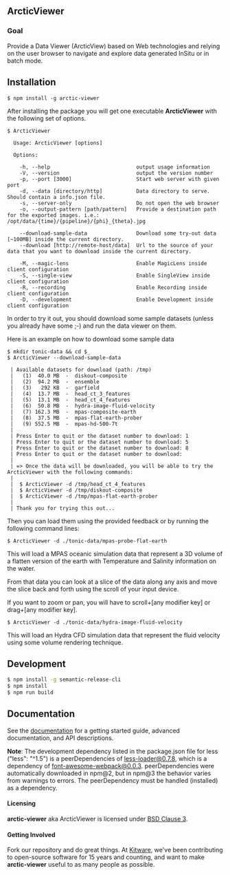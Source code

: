 ## ArcticViewer ##

### Goal ###

Provide a Data Viewer (ArcticView) based on Web technologies and relying on the
user browser to navigate and explore data generated InSitu or in batch mode.

## Installation

```
$ npm install -g arctic-viewer
```

After installing the package you will get one executable **ArcticViewer** with
the following set of options.

```
$ ArcticViewer

  Usage: ArcticViewer [options]

  Options:

    -h, --help                            output usage information
    -V, --version                         output the version number
    -p, --port [3000]                     Start web server with given port
    -d, --data [directory/http]           Data directory to serve. Should contain a info.json file.
    -s, --server-only                     Do not open the web browser
    -o, --output-pattern [path/pattern]   Provide a destination path for the exported images. i.e.: /opt/data/{time}/{pipeline}/{phi}_{theta}.jpg

    --download-sample-data                Download some try-out data [~100MB] inside the current directory.
    --download [http://remote-host/data]  Url to the source of your data that you want to download inside the current directory.

    -M, --magic-lens                      Enable MagicLens inside client configuration
    -S, --single-view                     Enable SingleView inside client configuration
    -R, --recording                       Enable Recording inside client configuration
    -D, --development                     Enable Development inside client configuration

```

In order to try it out, you should download some sample datasets
(unless you already have some ;-) and run the data viewer on them.

Here is an example on how to download some sample data

```
$ mkdir tonic-data && cd $_
$ ArcticViewer --download-sample-data

 | Available datasets for download (path: /tmp)
 |   (1)  40.0 MB  -  diskout-composite
 |   (2)  94.2 MB  -  ensemble
 |   (3)   292 KB  -  garfield
 |   (4)  13.7 MB  -  head_ct_3_features
 |   (5)  13.1 MB  -  head_ct_4_features
 |   (6)  50.8 MB  -  hydra-image-fluid-velocity
 |   (7) 162.3 MB  -  mpas-composite-earth
 |   (8)  37.5 MB  -  mpas-flat-earth-prober
 |   (9) 552.5 MB  -  mpas-hd-500-7t
 |
 | Press Enter to quit or the dataset number to download: 1
 | Press Enter to quit or the dataset number to download: 5
 | Press Enter to quit or the dataset number to download: 8
 | Press Enter to quit or the dataset number to download:
 |
 | => Once the data will be downloaded, you will be able to try the ArcticViewer with the following commands:
 |
 |  $ ArcticViewer -d /tmp/head_ct_4_features
 |  $ ArcticViewer -d /tmp/diskout-composite
 |  $ ArcticViewer -d /tmp/mpas-flat-earth-prober
 |
 | Thank you for trying this out...

```

Then you can load them using the provided feedback or by running the following
command lines:

```
$ ArcticViewer -d ./tonic-data/mpas-probe-flat-earth
```

This will load a MPAS oceanic simulation data that represent a 3D volume of a
flatten version of the earth with Temperature and Salinity information on the water.

From that data you can look at a slice of the data along any axis and move the
slice back and forth using the scroll of your input device.

If you want to zoom or pan, you will have to scroll+[any modifier key] or drag+[any modifier key].

```
$ ArcticViewer -d ./tonic-data/hydra-image-fluid-velocity
```

This will load an Hydra CFD simulation data that represent the fluid velocity
using some volume rendering technique.

## Development

```sh
$ npm install -g semantic-release-cli
$ npm install
$ npm run build
```

## Documentation

See the [documentation](https://kitware.github.io/arctic-viewer) for a
getting started guide, advanced documentation, and API descriptions.

__Note__: The development dependency listed in the package.json file for less
("less": "^1.5") is a peerDependencies of less-loader@0.7.8, which is a dependency of
font-awesome-webpack@0.0.3. peerDependencies were automatically downloaded in
npm@2, but in npm@3 the behavior varies from warnings to errors. The
peerDependency must be handled (installed) as a dependency.

#### Licensing

**arctic-viewer** aka ArcticViewer is licensed under [BSD Clause 3](LICENSE).

#### Getting Involved

Fork our repository and do great things. At [Kitware](http://www.kitware.com),
we've been contributing to open-source software for 15 years and counting, and
want to make **arctic-viewer** useful to as many people as possible.
